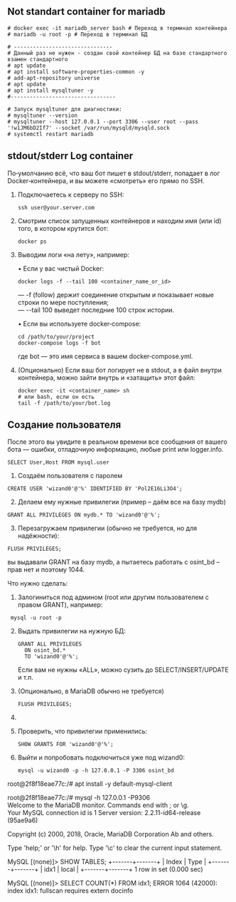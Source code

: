 ## Not standart container for mariadb
```
# docker exec -it mariadb_server bash # Переход в терминал контейнера
# mariadb -u root -p # Переход в терминал БД

# -------------------------------
# Данный раз не нужен - создан свой контейнер БД на базе стандартного взамен стандартного
# apt update
# apt install software-properties-common -y
# add-apt-repository universe
# apt update
# apt install mysqltuner -y
#---------------------------------

# Запуск mysqltuner для диагностики:
# mysqltuner --version
# mysqltuner --host 127.0.0.1 --port 3306 --user root --pass '!w1JM6bD2If7' --socket /var/run/mysqld/mysqld.sock
# systemctl restart mariadb

```
## stdout/stderr Log container
По‑умолчанию всё, что ваш бот пишет в stdout/stderr, попадает в лог Docker‑контейнера, и вы можете «смотреть» его прямо по SSH.

1. Подключаетесь к серверу по SSH:

   ```
   ssh user@your.server.com
   ```

2. Смотрим список запущенных контейнеров и находим имя (или id) того, в котором крутится бот:

   ```
   docker ps
   ```

3. Выводим логи «на лету», например:

   • Если у вас чистый Docker:
     ```
     docker logs -f --tail 100 <container_name_or_id>
     ```
     — -f (follow) держит соединение открытым и показывает новые строки по мере поступления;  
     — --tail 100 выведет последние 100 строк истории.  

   • Если вы используете docker‑compose:
     ```
     cd /path/to/your/project
     docker‑compose logs -f bot
     ```
     где bot — это имя сервиса в вашем docker‑compose.yml.

4. (Опционально) Если ваш бот логирует не в stdout, а в файл внутри контейнера, можно зайти внутрь и «затащить» этот файл:

   ```
   docker exec -it <container_name> sh
   # или bash, если он есть
   tail -f /path/to/your/bot.log
   ```
## Создание пользователя
После этого вы увидите в реальном времени все сообщения от вашего бота — ошибки, отладочную информацию, любые print или logger.info.
```
SELECT User,Host FROM mysql.user
```
1. Создаём пользователя с паролем  
```
CREATE USER 'wizand0'@'%' IDENTIFIED BY 'Pol2E16Li3O4';
```

2. Делаем ему нужные привилегии (пример – даём все на базу mydb)  
```
GRANT ALL PRIVILEGES ON mydb.* TO 'wizand0'@'%';
```

3. Перезагружаем привилегии (обычно не требуется, но для надёжности):  
```
FLUSH PRIVILEGES;
```
вы выдавали GRANT на базу mydb, а пытаетесь работать с osint_bd – прав нет и поэтому 1044.

Что нужно сделать:

1. Залогиниться под админом (root или другим пользователем с правом GRANT), например:  
  ``` 
   mysql -u root -p
   ```

2. Выдать привилегии на нужную БД:  
   ```
   GRANT ALL PRIVILEGES  
     ON osint_bd.*  
     TO 'wizand0'@'%';
   ```
   Если вам не нужны «ALL», можно сузить до SELECT/INSERT/UPDATE и т.п.

3. (Опционально, в MariaDB обычно не требуется)  
   ```
   FLUSH PRIVILEGES;
4. ```

4. Проверить, что привилегии применились:  
   ```
   SHOW GRANTS FOR 'wizand0'@'%';
      ```
5. Выйти и попробовать подключиться уже под wizand0:  
   ```
   mysql -u wizand0 -p -h 127.0.0.1 -P 3306 osint_bd
   ```
   

root@2f8f18eae77c:/# apt install -y default-mysql-client

root@2f8f18eae77c:/# mysql -h 127.0.0.1 -P9306                                                                                                                                                                                                                
Welcome to the MariaDB monitor.  Commands end with ; or \g.                                                                                                                                                                                                   
Your MySQL connection id is 1
Server version: 2.2.11-id64-release (95ae9a6) 

Copyright (c) 2000, 2018, Oracle, MariaDB Corporation Ab and others.

Type 'help;' or '\h' for help. Type '\c' to clear the current input statement.

MySQL [(none)]> SHOW TABLES;
+-------+-------+
| Index | Type  |
+-------+-------+
| idx1  | local |
+-------+-------+
1 row in set (0.000 sec)

MySQL [(none)]> SELECT COUNT(*) FROM idx1;
ERROR 1064 (42000): index idx1: fullscan requires extern docinfo